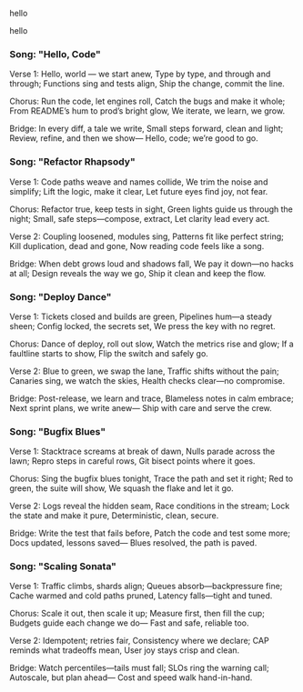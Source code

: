 
hello

hello

### Song: "Hello, Code"

Verse 1:
Hello, world — we start anew,
Type by type, and through and through;
Functions sing and tests align,
Ship the change, commit the line.

Chorus:
Run the code, let engines roll,
Catch the bugs and make it whole;
From README’s hum to prod’s bright glow,
We iterate, we learn, we grow.

Bridge:
In every diff, a tale we write,
Small steps forward, clean and light;
Review, refine, and then we show—
Hello, code; we’re good to go.


### Song: "Refactor Rhapsody"

Verse 1:
Code paths weave and names collide,
We trim the noise and simplify;
Lift the logic, make it clear,
Let future eyes find joy, not fear.

Chorus:
Refactor true, keep tests in sight,
Green lights guide us through the night;
Small, safe steps—compose, extract,
Let clarity lead every act.

Verse 2:
Coupling loosened, modules sing,
Patterns fit like perfect string;
Kill duplication, dead and gone,
Now reading code feels like a song.

Bridge:
When debt grows loud and shadows fall,
We pay it down—no hacks at all;
Design reveals the way we go,
Ship it clean and keep the flow.


### Song: "Deploy Dance"

Verse 1:
Tickets closed and builds are green,
Pipelines hum—a steady sheen;
Config locked, the secrets set,
We press the key with no regret.

Chorus:
Dance of deploy, roll out slow,
Watch the metrics rise and glow;
If a faultline starts to show,
Flip the switch and safely go.

Verse 2:
Blue to green, we swap the lane,
Traffic shifts without the pain;
Canaries sing, we watch the skies,
Health checks clear—no compromise.

Bridge:
Post-release, we learn and trace,
Blameless notes in calm embrace;
Next sprint plans, we write anew—
Ship with care and serve the crew.


### Song: "Bugfix Blues"

Verse 1:
Stacktrace screams at break of dawn,
Nulls parade across the lawn;
Repro steps in careful rows,
Git bisect points where it goes.

Chorus:
Sing the bugfix blues tonight,
Trace the path and set it right;
Red to green, the suite will show,
We squash the flake and let it go.

Verse 2:
Logs reveal the hidden seam,
Race conditions in the stream;
Lock the state and make it pure,
Deterministic, clean, secure.

Bridge:
Write the test that fails before,
Patch the code and test some more;
Docs updated, lessons saved—
Blues resolved, the path is paved.


### Song: "Scaling Sonata"

Verse 1:
Traffic climbs, shards align;
Queues absorb—backpressure fine;
Cache warmed and cold paths pruned,
Latency falls—tight and tuned.

Chorus:
Scale it out, then scale it up;
Measure first, then fill the cup;
Budgets guide each change we do—
Fast and safe, reliable too.

Verse 2:
Idempotent; retries fair,
Consistency where we declare;
CAP reminds what tradeoffs mean,
User joy stays crisp and clean.

Bridge:
Watch percentiles—tails must fall;
SLOs ring the warning call;
Autoscale, but plan ahead—
Cost and speed walk hand-in-hand.



